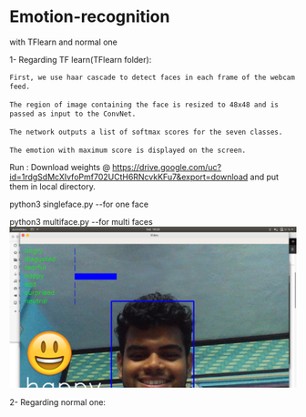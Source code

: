 # Emotion-recognition
with TFlearn and normal one


1- Regarding TF learn(TFlearn folder): 


    First, we use haar cascade to detect faces in each frame of the webcam feed.

    The region of image containing the face is resized to 48x48 and is passed as input to the ConvNet.

    The network outputs a list of softmax scores for the seven classes.

    The emotion with maximum score is displayed on the screen.

Run :
Download weights @ https://drive.google.com/uc?id=1rdgSdMcXIvfoPmf702UCtH6RNcvkKFu7&export=download  and put them in local directory. 

python3 singleface.py --for one face

python3 multiface.py --for multi faces
![alt text](https://github.com/i-am-manish/Emotion-recognition/blob/master/Screenshot%20from%202019-09-07%2018-20-29.png)


2- Regarding normal one:
